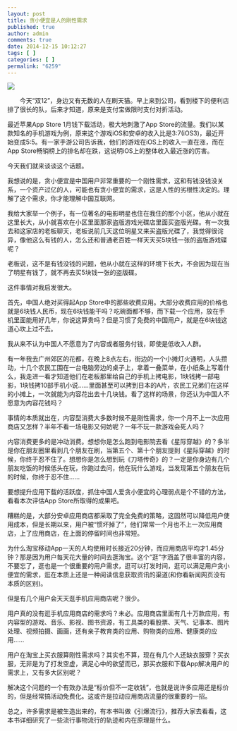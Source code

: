 ```yaml
---
layout: post
title: 贪小便宜是人的刚性需求
published: true
author: admin
comments: true
date: 2014-12-15 10:12:27
tags: [ ]
categories: [ ]
permalink: "6259"
---
```

![]( 201004131410088491.jpg )

　　今天“双12”，身边又有无数的人在刷天猫。早上来到公司，看到楼下的便利店排了很长的队，后来才知道，原来是支付宝做限时支付对折活动。

最近苹果App Store 1月钱下载活动，极大地刺激了App Store的流量。我们以某款知名的手机游戏为例，原来这个游戏iOS和安卓的收入比是3:7(iOS3)，最近开始变成5:5。有一家手游公司告诉我，他们的游戏在iOS上的收入一直在涨，而在App Store畅销榜上的排名却在跌，这说明iOS上的整体收入最近涨的厉害。

今天我们就来谈谈这个话题。

我想说的是，贪小便宜是中国用户非常重要的一个刚性需求，这和有钱没钱没关系，一个资产过亿的人，可能也有贪小便宜的需求，这是人性的劣根性决定的。理解了这个需求，你才能理解中国互联网。

我给大家举一个例子，有一位著名的电影明星也住在我住的那个小区，他从小就在这里长大，从小就喜欢在小区里面那家盗版游戏光碟店里面买盗版光碟。有一次我去和这家店的老板聊天，老板说前几天这位明星又来买盗版光碟了，我觉得很诧异，像他这么有钱的人，怎么还和普通老百姓一样天天买5块钱一张的盗版游戏碟呢？

老板说，这不是有钱没钱的问题，他从小就在这样的环境下长大，不会因为现在当了明星有钱了，就不再去买5块钱一张的盗版碟。

这件事情对我启发很大。

首先，中国人绝对买得起App Store中的那些收费应用。大部分收费应用的价格也就是6块钱人民币，现在6块钱能干吗？吃碗面都不够，而下载一个应用，放在手机里面能用好几年，你说这算贵吗？但是习惯了免费的中国用户，就是在6块钱这道心坎上过不去。

我从来不认为中国人不愿意为了内容或者服务付钱，即使是低收入人群。

有一年我去广州郊区的花都，在晚上8点左右，街边的一个小摊灯火通明，人头攒动，十几个农民工围在一台电脑旁边的桌子上，拿着一叠菜单，在小纸条上写着什么，我走进一看才知道他们在老板那里给自己的手机上拷电影，1块钱拷一部电影，1块钱拷10部手机小说……里面甚至可以拷到日本的A片，农民工兄弟们在这样的小摊上，一次就能为内容花出去十几块钱。看了这样的场景，你还认为中国人不愿意为内容花钱吗？

事情的本质就出在，内容型消费大多数时候不是刚性需求，你一个月不上一次应用商店又怎样？半年不看一场电影又何妨呢？一年不玩一款游戏会死人吗？

内容消费更多的是冲动消费。想想你是怎么跑到电影院去看《星际穿越》的？多半是你在朋友圈里看到几个朋友在刷，当第五个、第十个朋友提到《星际穿越》的时候，你终于忍不住了。想想你是怎么想到玩《刀塔传奇》的？一定是你身边有几个朋友吃饭的时候低头在玩，你跑过去问，他在玩什么游戏，当发现第五个朋友在玩的时候，你终于忍不住……

要想提升应用下载的活跃度，抓住中国人爱贪小便宜的心理弱点是个不错的方法，看看本次评估App Store所取得的成果吧。

糟糕的是，大部分安卓应用商店都采取了完全免费的策略，这固然可以降低用户使用成本，但是长期以来，用户被“惯坏掉了”，他们常常一个月也不上一次应用商店，上了应用商店，在上面的停留时间也非常短。

为什么淘宝移动App一天的人均使用时长接近20分钟，而应用商店平均才1.45分钟？那是因为用户每天花大量的时间去逛淘宝。这个“逛”字涵盖了很丰富的内容，不要忘了，逛也是一个很重要的用户需求，逛可以打发时间，逛可以满足用户贪小便宜的需求，逛在本质上还是一种阅读信息获取资讯的渠道(和你看新闻网页没有本质的区别)。

但是有几个用户会天天逛手机应用商店呢？很少。

用户真的没有逛手机应用商店的需求吗？未必。应用商店里面有几十万款应用，有内容型的游戏、音乐、影视、图书资源，有工具类的看股票、天气、记事本、图片处理、视频拍摄、画画，还有亲子教育类的应用、购物类的应用、健康类的应用……

用户在淘宝上买衣服算刚性需求吗？其实也不算，现在有几个人还缺衣服穿？买衣服，无非是为了打发空虚，满足心中的欲望而已，那买衣服和下载App解决用户的需求上，又有多大区别呢？

解决这个问题的一个有效办法是“标价但不一定收钱”，也就是说许多应用还是标价的，但是经常搞活动免费化。这或许是拉动应用商店流量的很重要的一招。

总之，许多需求是被生造出来的，有本书叫做《引爆流行》，推荐大家去看看，这本书详细研究了一些流行事物流行的轨迹和内在原理是什么。